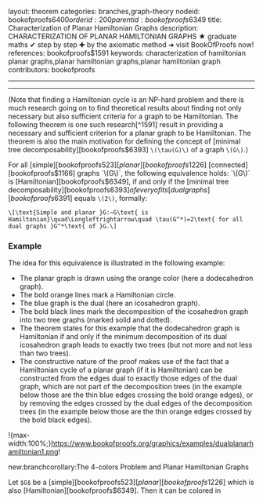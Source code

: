 layout: theorem
categories: branches,graph-theory
nodeid: bookofproofs$6400
orderid: 200
parentid: bookofproofs$6349
title: Characterization of Planar Hamiltonian Graphs
description: CHARACTERIZATION OF PLANAR HAMILTONIAN GRAPHS ★ graduate maths ✔ step by step ✚ by the axiomatic method ➜ visit BookOfProofs now!
references: bookofproofs$1591
keywords: characterization of hamiltonian planar graphs,planar hamiltonian graphs,planar hamiltonian graph
contributors: bookofproofs

---


---

(Note that finding a Hamiltonian cycle is an NP-hard problem and there is much research going on to find theoretical results about finding not only necessary but also sufficient criteria for a graph to be Hamiltonian. The following theorem is one such research[^1591] result in providing a necessary and sufficient criterion for a planar graph to be Hamiltonian. The theorem is also the main motivation for defining the concept of [minimal tree decomposability][bookofproofs$6393] `\(\tau(G)\)` of a graph `\(G\)`.) 

For all [simple][bookofproofs$523] [planar][bookofproofs$1226] [connected][bookofproofs$1166] graphs `\(G\)`, the following equivalence holds: `\(G\)` is [Hamiltonian][bookofproofs$6349], if and only if the [minimal tree decomposability][bookofproofs$6393] of every of its [dual graphs][bookofproofs$6391] equals `\(2\)`, formally:

`\[\text{Simple and planar }G:~G\text{ is Hamiltonian}\quad\Longleftrightarrow\quad \tau(G^*)=2\text{ for all dual graphs }G^*\text{ of }G.\]`

### Example

The idea for this equivalence is illustrated in the following example:
* The planar graph is drawn using the orange color (here a dodecahedron graph). 
* The bold orange lines mark a Hamiltonian circle. 
* The blue graph is the dual (here an icosahedron graph).
* The bold black lines mark the decomposition of the icosahedron graph into two tree graphs (marked solid and dotted).
* The theorem states for this example that the dodecahedron graph is Hamiltonian if and only if the minimum decomposition of its dual icosahedron graph leads to exactly two trees (but not more and not less than two trees).  
* The constructive nature of the proof makes use of the fact that a Hamiltonian cycle of a planar graph (if it is Hamiltonian) can be constructed from the edges dual to exactly those edges of the dual graph, which are not part of the decomposition trees (in the example below those are the thin blue edges crossing the bold orange edges), or by removing the edges crossed by the dual edges of the decomposition trees (in the example below those are the thin orange edges crossed by the bold black edges).  

!{max-width:100%;}https://www.bookofproofs.org/graphics/examples/dualplanarhamiltonian1.png!

new:branchcorollary:The 4-colors Problem and Planar Hamiltonian Graphs

Let `$G$` be a [simple][bookofproofs$523] [planar][bookofproofs$1226] which is also [Hamiltonian][bookofproofs$6349]. Then it can be colored in
